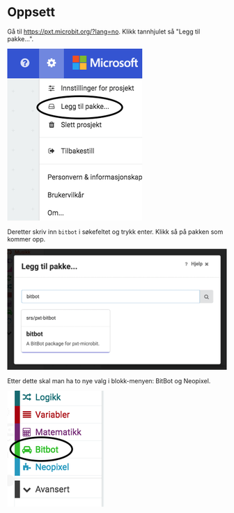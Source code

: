 # Oppsett

Gå til https://pxt.microbit.org/?lang=no. Klikk tannhjulet så
"Legg til pakke...".

![Screen](screen-1.png)

Deretter skriv inn `bitbot` i søkefeltet og trykk enter.
Klikk så på pakken som kommer opp.

![Screen](screen-2.png)

Etter dette skal man ha to nye valg i blokk-menyen: BitBot og Neopixel.

![Screen](screen-3.png)
